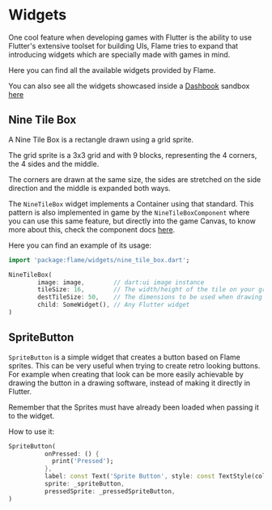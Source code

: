 # Widgets

One cool feature when developing games with Flutter is the ability to use Flutter's extensive toolset for building UIs, Flame tries to expand that introducing widgets which are specially made with games in mind.

Here you can find all the available widgets provided by Flame.

You can also see all the widgets showcased inside a [Dashbook](https://github.com/erickzanardo/dashbook) sandbox [here](/docs/examples/widgets)

## Nine Tile Box

A Nine Tile Box is a rectangle drawn using a grid sprite.

The grid sprite is a 3x3 grid and with 9 blocks, representing the 4 corners, the 4 sides and the middle.

The corners are drawn at the same size, the sides are stretched on the side direction and the middle is expanded both ways.

The `NineTileBox` widget implements a Container using that standard. This pattern is also implemented in game by the `NineTileBoxComponent` where you can use this same feature, but directly into the game Canvas, to know more about this, check the component docs [here](/docs/components.md#nine-tile-box-component).

Here you can find an example of its usage:

```dart
import 'package:flame/widgets/nine_tile_box.dart';

NineTileBox(
        image: image,        // dart:ui image instance
        tileSize: 16,        // The width/height of the tile on your grid image
        destTileSize: 50,    // The dimensions to be used when drawing the tile on the canvas
        child: SomeWidget(), // Any Flutter widget
)
```

## SpriteButton

`SpriteButton` is a simple widget that creates a button based on Flame sprites. This can be very useful when trying to create retro looking buttons. For example when creating that look can be more easily achievable by drawing the button in a drawing software, instead of making it directly in Flutter.

Remember that the Sprites must have already been loaded when passing it to the widget.

How to use it:

```dart
SpriteButton(
          onPressed: () {
            print('Pressed');
          },
          label: const Text('Sprite Button', style: const TextStyle(color: const Color(0xFF5D275D))),
          sprite: _spriteButton,
          pressedSprite: _pressedSpriteButton,
)
```

